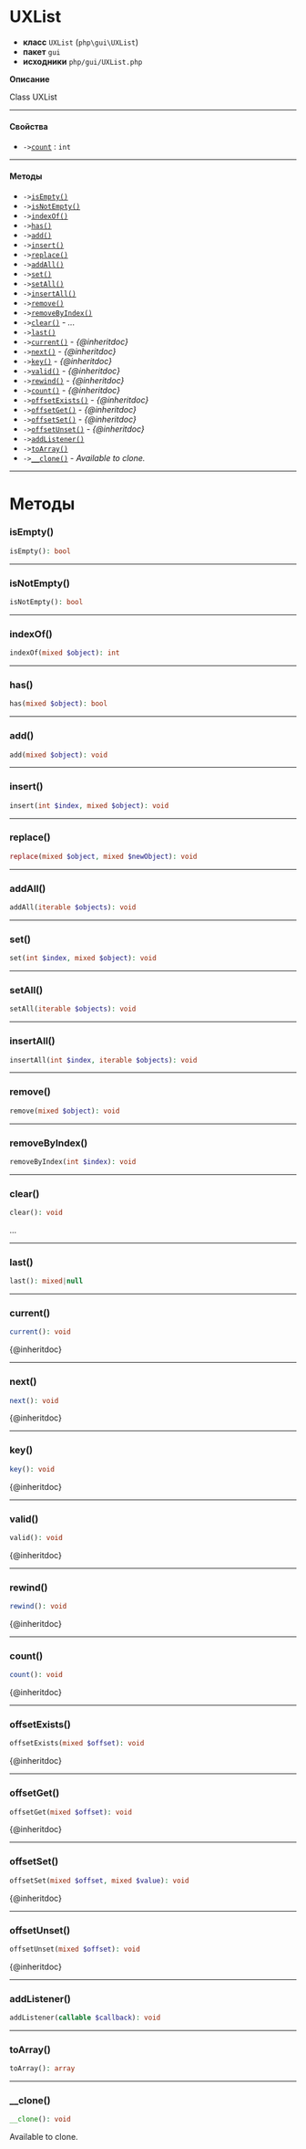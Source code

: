 # UXList

- **класс** `UXList` (`php\gui\UXList`)
- **пакет** `gui`
- **исходники** `php/gui/UXList.php`

**Описание**

Class UXList

---

#### Свойства

- `->`[`count`](#prop-count) : `int`

---

#### Методы

- `->`[`isEmpty()`](#method-isempty)
- `->`[`isNotEmpty()`](#method-isnotempty)
- `->`[`indexOf()`](#method-indexof)
- `->`[`has()`](#method-has)
- `->`[`add()`](#method-add)
- `->`[`insert()`](#method-insert)
- `->`[`replace()`](#method-replace)
- `->`[`addAll()`](#method-addall)
- `->`[`set()`](#method-set)
- `->`[`setAll()`](#method-setall)
- `->`[`insertAll()`](#method-insertall)
- `->`[`remove()`](#method-remove)
- `->`[`removeByIndex()`](#method-removebyindex)
- `->`[`clear()`](#method-clear) - _..._
- `->`[`last()`](#method-last)
- `->`[`current()`](#method-current) - _{@inheritdoc}_
- `->`[`next()`](#method-next) - _{@inheritdoc}_
- `->`[`key()`](#method-key) - _{@inheritdoc}_
- `->`[`valid()`](#method-valid) - _{@inheritdoc}_
- `->`[`rewind()`](#method-rewind) - _{@inheritdoc}_
- `->`[`count()`](#method-count) - _{@inheritdoc}_
- `->`[`offsetExists()`](#method-offsetexists) - _{@inheritdoc}_
- `->`[`offsetGet()`](#method-offsetget) - _{@inheritdoc}_
- `->`[`offsetSet()`](#method-offsetset) - _{@inheritdoc}_
- `->`[`offsetUnset()`](#method-offsetunset) - _{@inheritdoc}_
- `->`[`addListener()`](#method-addlistener)
- `->`[`toArray()`](#method-toarray)
- `->`[`__clone()`](#method-__clone) - _Available to clone._

---
# Методы

<a name="method-isempty"></a>

### isEmpty()
```php
isEmpty(): bool
```

---

<a name="method-isnotempty"></a>

### isNotEmpty()
```php
isNotEmpty(): bool
```

---

<a name="method-indexof"></a>

### indexOf()
```php
indexOf(mixed $object): int
```

---

<a name="method-has"></a>

### has()
```php
has(mixed $object): bool
```

---

<a name="method-add"></a>

### add()
```php
add(mixed $object): void
```

---

<a name="method-insert"></a>

### insert()
```php
insert(int $index, mixed $object): void
```

---

<a name="method-replace"></a>

### replace()
```php
replace(mixed $object, mixed $newObject): void
```

---

<a name="method-addall"></a>

### addAll()
```php
addAll(iterable $objects): void
```

---

<a name="method-set"></a>

### set()
```php
set(int $index, mixed $object): void
```

---

<a name="method-setall"></a>

### setAll()
```php
setAll(iterable $objects): void
```

---

<a name="method-insertall"></a>

### insertAll()
```php
insertAll(int $index, iterable $objects): void
```

---

<a name="method-remove"></a>

### remove()
```php
remove(mixed $object): void
```

---

<a name="method-removebyindex"></a>

### removeByIndex()
```php
removeByIndex(int $index): void
```

---

<a name="method-clear"></a>

### clear()
```php
clear(): void
```
...

---

<a name="method-last"></a>

### last()
```php
last(): mixed|null
```

---

<a name="method-current"></a>

### current()
```php
current(): void
```
{@inheritdoc}

---

<a name="method-next"></a>

### next()
```php
next(): void
```
{@inheritdoc}

---

<a name="method-key"></a>

### key()
```php
key(): void
```
{@inheritdoc}

---

<a name="method-valid"></a>

### valid()
```php
valid(): void
```
{@inheritdoc}

---

<a name="method-rewind"></a>

### rewind()
```php
rewind(): void
```
{@inheritdoc}

---

<a name="method-count"></a>

### count()
```php
count(): void
```
{@inheritdoc}

---

<a name="method-offsetexists"></a>

### offsetExists()
```php
offsetExists(mixed $offset): void
```
{@inheritdoc}

---

<a name="method-offsetget"></a>

### offsetGet()
```php
offsetGet(mixed $offset): void
```
{@inheritdoc}

---

<a name="method-offsetset"></a>

### offsetSet()
```php
offsetSet(mixed $offset, mixed $value): void
```
{@inheritdoc}

---

<a name="method-offsetunset"></a>

### offsetUnset()
```php
offsetUnset(mixed $offset): void
```
{@inheritdoc}

---

<a name="method-addlistener"></a>

### addListener()
```php
addListener(callable $callback): void
```

---

<a name="method-toarray"></a>

### toArray()
```php
toArray(): array
```

---

<a name="method-__clone"></a>

### __clone()
```php
__clone(): void
```
Available to clone.